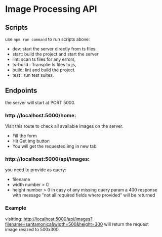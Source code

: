 # Image Processing API

## Scripts

use `npm run command` to run scripts above:

- dev: start the server directly from ts files.
- start: build the project and start the server
- lint: scan ts files for any errors,
- ts-build : Transplie ts files to js,
- build: lint and build the project.
- test : run test suites.

## Endpoints

the server will start at PORT 5000.

### http://localhost:5000/home:

Visit this route to check all available images on the server.

- Fill the form
- Hit Get img button
- You will get the requested img in new tab

### http://localhost:5000/api/images:

you need to provide as query:

- filename
- width number > 0
- height number > 0
  in casy of any missing query param a 400 response with message "not all required fields where provided" will be returned

### Example

visitting: [http://localhost:5000/api/images?filename=santamonica&width=500&height=300](http://localhost:5000/api/images?filename=santamonica&width=500&height=300)
will return the request image resized to 500x300.

